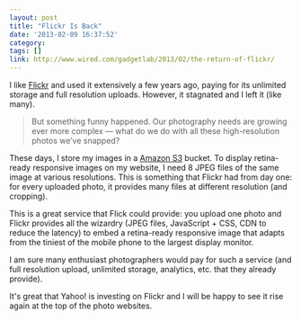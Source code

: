 ```yaml
---
layout: post
title: "Flickr Is Back"
date: '2013-02-09 16:37:52'
category: 
tags: []
link: http://www.wired.com/gadgetlab/2013/02/the-return-of-flickr/
---
```


I like [Flickr][flickr] and used it extensively a few years ago, paying for its unlimited storage and full resolution uploads. However, it stagnated and I left it (like many). 

> But something funny happened. Our photography needs are growing ever more complex — what do we do with all these high-resolution photos we’ve snapped? 

These days, I store my images in a [Amazon S3][s3] bucket. To display retina-ready responsive images on my website, I need 8 JPEG files of the same image at various resolutions. This is something that Flickr had from day one: for every uploaded photo, it provides many files at different resolution (and cropping).

This is a great service that Flick could provide: you upload one photo and Flickr provides all the wizardry (JPEG files, JavaScript + CSS, CDN to reduce the latency) to embed a retina-ready responsive image that adapts from the tiniest of the mobile phone to the largest display monitor. 

I am sure many enthusiast photographers would pay for such a service (and full resolution upload, unlimited storage, analytics, etc. that they already provide).

It's great that Yahoo! is investing on Flickr and I will be happy to see it rise again at the top of the photo websites.

[s3]: http://aws.amazon.com/s3/
[flickr]: http://www.flickr.com